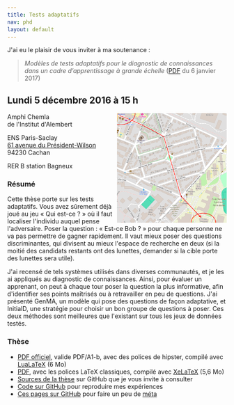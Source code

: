 ```yaml
---
title: Tests adaptatifs
nav: phd
layout: default
---
```

J'ai eu le plaisir de vous inviter à ma soutenance :

> *Modèles de tests adaptatifs pour le diagnostic de connaissances dans un cadre d’apprentissage à grande échelle* ([PDF](cat.pdf) du 6 janvier 2017)

## Lundi 5 décembre 2016 à 15 h

<a href="/img/map.png"><img src="/img/map.png" width="300" style="float: right; max-width: 50%" /></a>

Amphi Chemla  
de l'Institut d'Alembert

ENS Paris-Saclay  
[61 avenue du Président-Wilson](http://lab.vianavigo.com/itineraire?arrival=4313%7CSite%7CEcole+Normale+Supérieure%7C94230%7CCachan%7C%7C&date=2016-12-05T14%3A40&departure=%7CFreeSel%7C%7C%7C%7C%7C&journeyProfil=00&preferences=1111%7C1&sens=-1)  
94230 Cachan

RER B station Bagneux

### Résumé

Cette thèse porte sur les tests adaptatifs. Vous avez sûrement déjà joué au jeu « Qui est-ce ? » où il faut localiser l'individu auquel pense l'adversaire. Poser la question : « Est-ce Bob ? » pour chaque personne ne va pas permettre de gagner rapidement. Il vaut mieux poser des questions discriminantes, qui divisent au mieux l'espace de recherche en deux (si la moitié des candidats restants ont des lunettes, demander si la cible porte des lunettes sera utile).

J'ai recensé de tels systèmes utilisés dans diverses communautés, et je les ai appliqués au diagnostic de connaissances. Ainsi, pour évaluer un apprenant, on peut à chaque tour poser la question la plus informative, afin d'identifier ses points maîtrisés ou à retravailler en peu de questions. J'ai présenté GenMA, un modèle qui pose des questions de façon adaptative, et InitialD, une stratégie pour choisir un bon groupe de questions à poser. Ces deux méthodes sont meilleures que l'existant sur tous les jeux de données testés.

### Thèse

- [PDF officiel](cat.pdf), valide PDF/A1-b, avec des polices de hipster, compilé avec [LuaLaTeX](http://www.luatex.org) (6 Mo)
- [PDF](cat-xelatex.pdf), avec les polices LaTeX classiques, compilé avec [XeLaTeX](https://doc.ubuntu-fr.org/xelatex) (5,6 Mo)
- [Sources de la thèse](https://github.com/jilljenn/phd) sur GitHub que je vous invite à consulter
- [Code sur GitHub](https://github.com/jilljenn/qna) pour reproduire mes expériences
- [Ces pages sur GitHub](https://github.com/jilljenn/jiji.cat) pour faire un peu de [méta](http://club-meta.fr)
